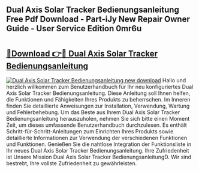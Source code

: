 ## Dual Axis Solar Tracker Bedienungsanleitung Free Pdf Download - Part-iJy New Repair Owner Guide - User Service Edition 0mr6u

# <h2><a href="http://df23y4y.blite.top/?on=Dual+Axis+Solar+Tracker+Bedienungsanleitung">🔗Download 👉🔴 Dual Axis Solar Tracker Bedienungsanleitung</a></h2>

[![Dual Axis Solar Tracker Bedienungsanleitung new download](https://i.imgur.com/lujVjoI.png)](http://df23y4y.blite.top/?on=Dual+Axis+Solar+Tracker+Bedienungsanleitung)
Hallo und herzlich willkommen zum Benutzerhandbuch für Ihr neu konfiguriertes Dual Axis Solar Tracker Bedienungsanleitung. Diese Anleitung soll Ihnen helfen, die Funktionen und Fähigkeiten Ihres Produkts zu beherrschen. Im Inneren finden Sie detaillierte Anweisungen zur Installation, Verwendung, Wartung und Fehlerbehebung. Um das Beste aus Ihrem Dual Axis Solar Tracker Bedienungsanleitung herauszuholen, nehmen Sie sich bitte einen Moment Zeit, um dieses umfassende Benutzerhandbuch durchzulesen. Es enthält Schritt-für-Schritt-Anleitungen zum Einrichten Ihres Produkts sowie detaillierte Informationen zur Verwendung der verschiedenen Funktionen und Funktionen. Genießen Sie die nahtlose Integration der Funktionsliste in Ihr neues Dual Axis Solar Tracker Bedienungsanleitung. Ihre Zufriedenheit ist Unsere Mission Dual Axis Solar Tracker BedienungsanleitungD. Wir sind bestrebt, Ihre vollste Zufriedenheit zu gewährleisten.
